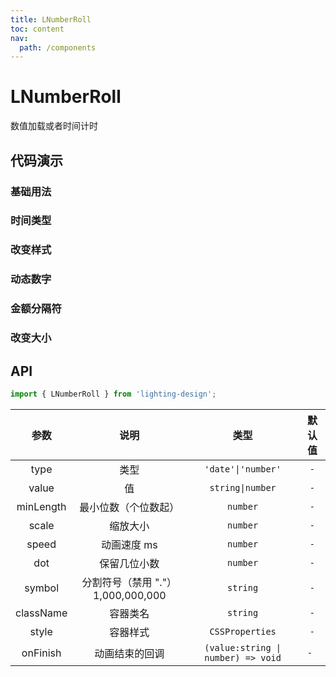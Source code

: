 ```yaml
---
title: LNumberRoll
toc: content
nav:
  path: /components
---
```


# LNumberRoll

数值加载或者时间计时

## 代码演示

### 基础用法

<code src="./demos/base.tsx"></code>

### 时间类型

<code src="./demos/date.tsx"></code>

### 改变样式

<code src="./demos/style.tsx"></code>

### 动态数字

<code src="./demos/dynamic.tsx"></code>

### 金额分隔符

<code src="./demos/decimal.tsx"></code>

### 改变大小

<code src="./demos/size.tsx"></code>

## API

```ts
import { LNumberRoll } from 'lighting-design';
```

|   参数    |                说明                |                类型                | 默认值 |
| :-------: | :--------------------------------: | :--------------------------------: | :----: |
|   type    |                类型                |         `'date'\|'number'`         |  `-`   |
|   value   |                 值                 |          `string\|number`          |  `-`   |
| minLength |        最小位数（个位数起）        |              `number`              |  `-`   |
|   scale   |              缩放大小              |              `number`              |  `-`   |
|   speed   |            动画速度 ms             |              `number`              |  `-`   |
|    dot    |            保留几位小数            |              `number`              |  `-`   |
|  symbol   | 分割符号（禁用 "."） 1,000,000,000 |              `string`              |  `-`   |
| className |              容器类名              |              `string`              |  `-`   |
|   style   |              容器样式              |          `CSSProperties`           |  `-`   |
| onFinish  |           动画结束的回调           | `(value:string \| number) => void` |  `- `  |
